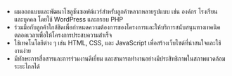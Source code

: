   - ผมออกแบบและพัฒนาโซลูชันซอฟต์แวร์สำหรับลูกค้าหลากหลายรูปแบบ เช่น องค์กร โรงเรียน และบุคคล โดยใช้ WordPress และกรอบ PHP
  - ร่วมมือกับลูกค้าใกล้ชิดเพื่อกำหนดความต้องการของโครงการและให้บริการสนับสนุนทางเทคนิคตลอดเวลาเพื่อให้โครงการประสบความสำเร็จ
  - ใช้เทคโนโลยีต่าง ๆ เช่น HTML, CSS, และ JavaScript เพื่อสร้างเว็บไซต์ที่น่าสนใจและใช้งานง่าย
  - มีทักษะการสื่อสารและการร่วมงานดีเยี่ยม และสามารถทำงานอย่างมีประสิทธิภาพในสภาพแวดล้อมระยะไกลได้
